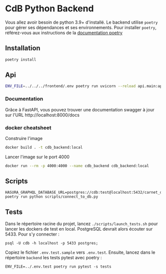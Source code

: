 # CdB Python Backend

Vous allez avoir besoin de python 3.9+ d'installé. Le backend utilise `poetry` pour gérer ses dépendances et ses environnements.
Pour installer `poetry`, référez-vous aux instructions de la [documentation poetry](https://python-poetry.org/docs/#installation)

## Installation

```sh
poetry install
```

## Api

```sh
ENV_FILE=../../../frontend/.env poetry run uvicorn --reload api.main:app
```

### Documentation

Grâce à FastAPI, vous pouvez trouver une documentation swagger à jour sur l'URL http://localhost:8000/docs

### docker cheatsheet

Construire l'image

```sh
docker build . -t cdb_backend:local
```

Lancer l'image sur le port 4000

```sh
docker run --rm -p 4000:4000 --name cdb_backend cdb_backend:local
```

## Scripts

    HASURA_GRAPHQL_DATABASE_URL=postgres://cdb:test@localhost:5432/carnet_de_bord poetry run python scripts/connect_to_db.py

## Tests

Dans le répertoire racine du projet, lancez `./scripts/launch_tests.sh` pour lancer les dockers de test en local. PostgreSQL devrait alors écouter sur 5433. Pour s'y connecter :

    psql -U cdb -h localhost -p 5433 postgres;

Copiez le fichier `.env.test.sample` vers `.env.test`. Ensuite, lancez dans le répertoire `backend` les tests pytest avec poetry :

    ENV_FILE=../.env.test poetry run pytest -s tests
